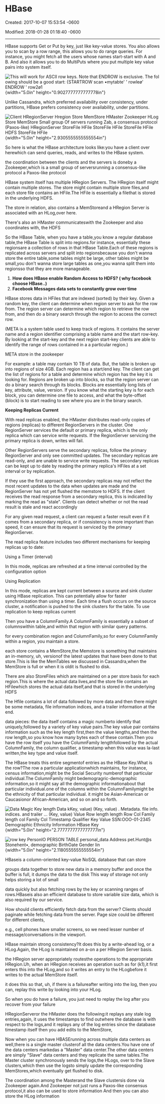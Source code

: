 # HBase

Created: 2017-10-07 15:53:54 -0600

Modified: 2018-01-28 01:18:40 -0600

---

HBase supports Get or Put by key, just like key-value stores. You also allows you to scan by a row range, this allows you to do range queries. For instance, you might fetch all the users whose names start-start with A and B. And also it allows you to do MultiPuts where you put multiple key value pairs into system itself.



![This will work for ASCII row keys. Note that ENDROW is exclusive. The fol owing should be a good start: {STARTROW scan •mytabte' ' rowleø' ENDROW ' row2ø1 ](../media/HBase-HBase-image1.png){width="5.0in" height="0.9027777777777778in"}



Unlike Cassandra, which preferred availability over consistency, under partitions, HBase prefers consistency over availability, under partitions.



![Client HRegionServer Hregion Store MemStore HMaster Zookeeper HLog Store MemStore Small group Of servers running Zab, a consensus protocol (Paxos-like) HRegionServer StoreFiIe HFile StoreFiIe HFile StoreFile HFile HDFS StoreFiIe HFile ](../media/HBase-HBase-image2.png){width="5.0in" height="2.9305555555555554in"}



So here is what the HBase architecture looks like:you have a client over herewhich can send queries, reads, and writes to the HBase system.



the coordination between the clients and the servers is doneby a Zookeeper,which is a small group of serversrunning a consensus-like protocol a Paxos-like protocol



HBase system itself has multiple HRegion Servers. The HRegion itself might contain multiple stores. The store might contain multiple store files,and each store file contains an HFile.The HFile is essentially a filethat is stored in the underlying HDFS.



The store in relation, also contains a MemStoreand a HRegion Server is associated with an HLog,over here.



There's also an HMaster communicateswith the Zookeeper and also coordinates with, the HDFS



So the HBase Table, when you have a table,you know a regular database table,the HBase Table is split into regions.for instance, essentially these regionsare a collection of rows in that HBase Table.Each of these regions is replicated across servers and split into regionsbecause you don't wanna store the entire table,some tables might be large, other tables might be small,you don't wanna store large tables as one,you wanna split them into regionsso that they are more manageable.



1.  **How does HBase enable Random Access to HDFS? ( why facebook choose HBase..)**
2.  **Facebook Messages data sets to constantly grow over time**



HBase stores data in HFiles that are indexed (sorted) by their key. Given a random key, the client can determine when region server to ask for the row from. The region server can determine which region to retrieve the row from, and then do a binary search through the region to access the correct row.



(META is a system table used to keep track of regions. It contains the server name and a region identifier comprising a table name and the start row-key. By looking at the start-key and the next region start-key clients are able to identify the range of rows contained in a a particular region.)



META store in the zookeeper



For example: a table may contain 10 TB of data. But, the table is broken up into regions of size 4GB. Each region has a start/end key. The client can get the list of regions for a table and determine which region has the key it is looking for. Regions are broken up into blocks, so that the region server can do a binary search through its blocks. Blocks are essentially long lists of key, attribute, value, version. If you know what the starting key is for each block, you can determine one file to access, and what the byte-offset (block) is to start reading to see where you are in the binary search.









**Keeping Replicas Current**

With read replicas enabled, the HMaster distributes read-only copies of regions (replicas) to different RegionServers in the cluster. One RegionServer services the default or primary replica, which is the only replica which can service write requests. If the RegionServer servicing the primary replica is down, writes will fail.



Other RegionServers serve the secondary replicas, follow the primary RegionServer and only see committed updates. The secondary replicas are read-only, and are unable to service write requests. The secondary replicas can be kept up to date by reading the primary replica's HFiles at a set interval or by replication.



If they use the first approach, the secondary replicas may not reflect the most recent updates to the data when updates are made and the RegionServer has not yet flushed the memstore to HDFS. If the client receives the read response from a secondary replica, this is indicated by marking the read as "stale". Clients can detect whether or not the read result is stale and react accordingly









For any given read request, a client can request a faster result even if it comes from a secondary replica, or if consistency is more important than speed, it can ensure that its request is serviced by the primary RegionServer.





The read replica feature includes two different mechanisms for keeping replicas up to date:



Using a Timer (interval)



In this mode, replicas are refreshed at a time interval controlled by the configuration option



Using Replication

In this mode, replicas are kept current between a source and sink cluster using HBase replication. This can potentially allow for faster synchronization than using a timer. Each time a flush occurs on the source cluster, a notification is pushed to the sink clusters for the table. To use replication to keep replicas current











Then you have a ColumnFamily.A ColumnFamily is essentially a subset of columnswithin table,and within that region with similar query patterns.



for every combination region and ColumnFamily,so for every ColumnFamily within a region, you maintain a store.



each store contains a MemStore,the Memstore is something that maintains an in-memory, uh, versionof the latest updates that have been done to that store.This is like the MemTables we discussed in Cassandra,when the MemStore is full or when it is oldit is flushed to disk.



There are also StoreFiles which are maintained on a per store basis for each region.This is where the actual data lives,and the store file contains an HFilewhich stores the actual data itself,and that is stored in the underlying HDFS









The Hfile contains a lot of data followed by more data and then there might be some metadata, file information indices, and a trailer information at the end.



data pieces: the data itself contains a magic numberto identify that uniquely,followed by a variety of key value pairs.The key value pair contains information such as the key length first,then the value lengths,and then the row length,so you know how many bytes each of these contain.Then you have the row itself you have the ColumnFamily lengthfollowed by the actual ColumnFamily, the column qualifier, a timestamp when this value was la-last written,the key type and value itself.



The HBase treats this entire segmentof entries as the HBase Key.What is the row?The row a particular applicationwhich maintains, for instance, census information,might be the Social Security numberof that particular individual.The ColumnFamily might bedemogragric-demographic information,so it might say all the demographic informationabout that particular individual.one of the columns within the ColumnFamilymight be the ethnicity of that particular individual. it might be Asian-American or Caucasionor African-American, and so on and so forth.





![Data Magic Key length Data kKey, value) (Key, value) . Metadata. file info. indices. and trailer ... (Key, value) Value Row length length Row Col Family length col Family Col Timestamp Qualifier Key Value SSN:OOO-01-2345 Demographic Ethnicity Information HBase Key ](../media/HBase-HBase-image3.png){width="5.0in" height="2.7777777777777777in"}





![row key PersonIO PERSON TABLE personal_data Address pet.Hunt@s Stonehent•, demographic BirthOate Gender lin ](../media/HBase-HBase-image4.png){width="5.0in" height="2.1180555555555554in"}





HBaseis a column-oriented key-value NoSQL database that can store



groups data together to store new data in a memory buffer and once the buffer is full, it dumps the data to the disk This way of storage not only helps storing a lot of small

data quickly but also fetching rows by the key or scanning ranges of rows.HBaseis also an efficient database to store variable size data, which is also required by our service.

How should clients efficiently fetch data from the server? Clients should paginate while fetching data from the server. Page size could be different for different clients,

e.g., cell phones have smaller screens, so we need lesser number of message/conversations in the viewport.









HBase maintain strong consistency?It does this by a write-ahead log, or a HLog.Again, the HLog is maintained on a-on a per HRegion Server basis.

the HRegion server appropriately routesthe operations to the appropriate HRegion.Uh, when an HRegion receives an operation such as for (k1),it first enters this into the HLog,and so it writes an entry to the HLogbefore it writes to the actual MemStore itself.

it does this so that, uh, if there is a failureafter writing into the log, then you can, replay this write by looking into your HLog.

So when you do have a failure, you just need to replay the log after you recover from your failure



HRegionServeror the HMaster does the following:it replays any stale log entries,again, it uses the timestamps to find outwhere the database is with respect to the logs,and it replays any of the log entries since the database timestamp itself then you add edits to the MemStore,





Now when you can have HBASErunning across multiple data centers as well,there is a single master clusterof all the data centers.You have one of the data centers markedas a "Master" data center.The other data centers are simply "Slave" data centers and they replicate the same tables.The Master cluster synchronously sends the logs,the HLogs, over to the Slave clusters,which then use the logsto simply update the corresponding MemStores,which eventually get flushed to disk.

The coordination among the Masterand the Slave clustersis done via Zookeeper again.And Zookeeper not just runs a Paxos-like consensus protocol,it also can be used to store information And then you can also store the HLog information




